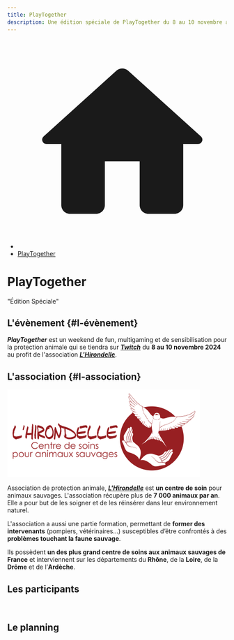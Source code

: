```yaml
---
title: PlayTogether
description: Une édition spéciale de PlayTogether du 8 au 10 novembre au profit d'une association de protection animale
---
```

<!-- import { CommunityListEvent } from '/src/components/social-community'
import { Planning2024 } from '/src/components/planning' -->

<nav aria-label="breadcrumbs" className="page-breadcrumbs">
  <ul className="breadcrumbs">
    <li className="breadcrumbs__item">
      <a className="breadcrumbs__link" href="/">
        <svg viewBox="0 0 24 24" className="breadcrumbs-home">
          <path d="M10 19v-5h4v5c0 .55.45 1 1 1h3c.55 0 1-.45 1-1v-7h1.7c.46 0 .68-.57.33-.87L12.67 3.6c-.38-.34-.96-.34-1.34 0l-8.36 7.53c-.34.3-.13.87.33.87H5v7c0 .55.45 1 1 1h3c.55 0 1-.45 1-1z" fill="currentColor">
          </path>
        </svg>
      </a>
    </li>
    <li className="breadcrumbs__item">
      <a className="breadcrumbs__link" href="/evenement/playtogether2024">PlayTogether</a>
    </li>
  </ul>
</nav>

<h1 className="text--center margin-bottom--none">PlayTogether</h1>
<p className="text--center">"Édition Spéciale"</p>

## L'évènement {#l-évènement}

***PlayTogether*** est un weekend de fun, multigaming et de sensibilisation pour la protection animale qui se tiendra sur [***Twitch***](https://www.twitch.tv/misternooton) du **8 au 10 novembre 2024** au profit de l'association <a href="https://hirondelle.ovh">***L'Hirondelle***</a>.

## L'association {#l-association}

<a href="https://hirondelle.ovh"><p className="text--center"><img src="/img/cdc2022/logo-l-hirondelle.png" alt="Logo L'Hirondelle" width="442" height="200" loading="lazy" /></p></a>

Association de protection animale, <a href="https://hirondelle.ovh">***L'Hirondelle***</a> est **un centre de soin** pour animaux sauvages. L'association récupère plus de **7 000 animaux par an**. Elle a pour but de les soigner et de les réinsérer dans leur environnement naturel.

L'association a aussi une partie formation, permettant de **former des intervenants** (pompiers, vétérinaires…) susceptibles d’être confrontés à des **problèmes touchant la faune sauvage**.

Ils possèdent **un des plus grand centre de soins aux animaux sauvages de France** et interviennent sur les départements du **Rhône**, de la **Loire**, de la **Drôme** et de l’**Ardèche**.

## Les participants

<!-- <CommunityListEvent group='playtogether2024' /> -->
<br/>

## Le planning

<!-- <Planning2024 class='margin-top--xl' /> -->
